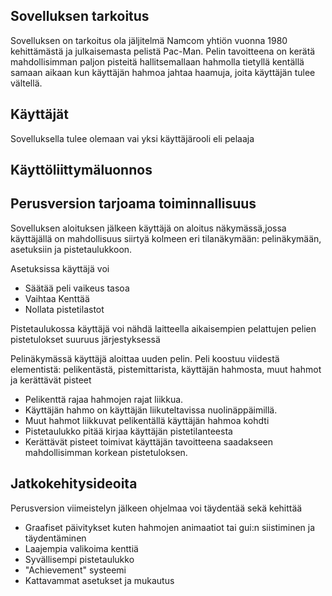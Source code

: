 **Sovelluksen tarkoitus**
------------------------

Sovelluksen on tarkoitus ola jäljitelmä Namcom yhtiön vuonna 1980 kehittämästä ja julkaisemasta pelistä Pac-Man. 
Pelin tavoitteena on kerätä mahdollisimman paljon pisteitä hallitsemallaan hahmolla tietyllä kentällä samaan aikaan kun käyttäjän hahmoa jahtaa haamuja, joita käyttäjän tulee vältellä.

**Käyttäjät**
-------------

Sovelluksella tulee olemaan vai yksi käyttäjärooli eli pelaaja

**Käyttöliittymäluonnos**
------------------------

**Perusversion tarjoama toiminnallisuus**
-----------------------------------------

Sovelluksen aloituksen jälkeen käyttäjä on aloitus näkymässä,jossa käyttäjällä on mahdollisuus siirtyä kolmeen eri tilanäkymään: pelinäkymään, asetuksiin ja pistetaulukkoon.

Asetuksissa käyttäjä voi

* Säätää peli vaikeus tasoa
* Vaihtaa Kenttää
* Nollata pistetilastot

Pistetaulukossa käyttäjä voi nähdä laitteella aikaisempien pelattujen pelien pistetulokset suuruus järjestyksessä

Pelinäkymässä käyttäjä aloittaa uuden pelin. Peli koostuu viidestä elementistä: pelikentästä, pistemittarista, käyttäjän hahmosta, muut hahmot ja kerättävät pisteet  
* Pelikenttä rajaa hahmojen rajat liikkua.
* Käyttäjän hahmo on käyttäjän liikuteltavissa nuolinäppäimillä. 
* Muut hahmot liikkuvat pelikentällä käyttäjän hahmoa kohdti 
* Pistetaulukko pitää kirjaa käyttäjän pistetilanteesta
* Kerättävät pisteet toimivat käyttäjän tavoitteena saadakseen mahdollisimman korkean pistetuloksen.

**Jatkokehitysideoita**
----------------------

Perusversion viimeistelyn jälkeen ohjelmaa voi täydentää sekä kehittää
* Graafiset päivitykset kuten hahmojen animaatiot tai gui:n siistiminen ja täydentäminen
* Laajempia valikoima kenttiä
* Syvällisempi pistetaulukko
* "Achievement" systeemi
* Kattavammat asetukset ja mukautus
